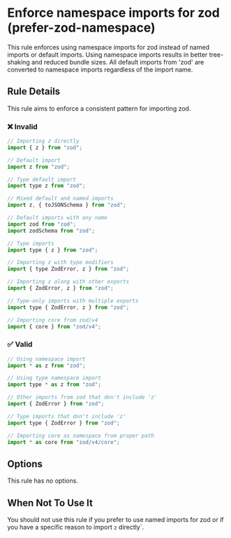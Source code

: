 # Enforce namespace imports for zod (prefer-zod-namespace)

This rule enforces using namespace imports for zod instead of named imports or default imports. Using namespace imports results in better tree-shaking and reduced bundle sizes. All default imports from 'zod' are converted to namespace imports regardless of the import name.

## Rule Details

This rule aims to enforce a consistent pattern for importing zod.

### ❌ Invalid

```js
// Importing z directly
import { z } from "zod";

// Default import
import z from "zod";

// Type default import
import type z from "zod";

// Mixed default and named imports
import z, { toJSONSchema } from "zod";

// Default imports with any name
import zod from "zod";
import zodSchema from "zod";

// Type imports
import type { z } from "zod";

// Importing z with type modifiers
import { type ZodError, z } from "zod";

// Importing z along with other exports
import { ZodError, z } from "zod";

// Type-only imports with multiple exports
import type { ZodError, z } from "zod";

// Importing core from zod/v4
import { core } from "zod/v4";
```

### ✅ Valid

```js
// Using namespace import
import * as z from "zod";

// Using type namespace import
import type * as z from "zod";

// Other imports from zod that don't include 'z'
import { ZodError } from "zod";

// Type imports that don't include 'z'
import type { ZodError } from "zod";

// Importing core as namespace from proper path
import * as core from "zod/v4/core";
```

## Options

This rule has no options.

## When Not To Use It

You should not use this rule if you prefer to use named imports for zod or if you have a specific reason to import `z` directly`.
